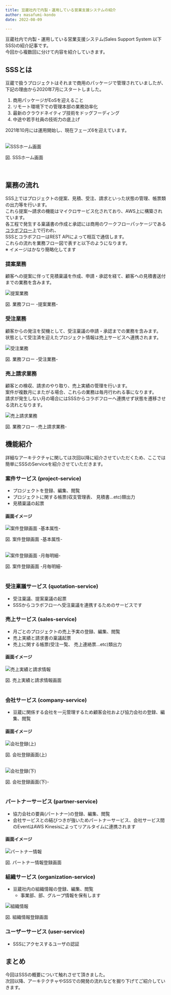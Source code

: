 ```yaml
---
title: 豆蔵社内で内製・運用している営業支援システムの紹介
author: masafumi-kondo
date: 2022-08-09

---
```


豆蔵社内で内製・運用している営業支援システム(Sales Support System 以下SSS)の紹介記事です。  
今回から複数回に分けて内容を紹介していきます。


## SSSとは
豆蔵で扱うプロジェクトはそれまで商用のパッケージで管理されていましたが、下記の理由から2020年7月にスタートしました。  
 
1. 商用パッケージがEoSを迎えること  
2. リモート環境下での管理本部の業務効率化  
3. 最新のクラウドネイティブ技術をドッグフーディング  
4. 中途や若手社員の技術力の底上げ  

2021年10月には運用開始し、現在フェーズ6を迎えています。    
  
&nbsp;   
![SSSホーム画面](/img/sss/sss_0.png "SSSホーム画面２")  
<div>図. SSSホーム画面</div>

&nbsp;

## 業務の流れ

SSS上ではプロジェクトの提案、見積、受注、請求といった状態の管理、帳票類の出力等を行います。    
これら提案～請求の機能はマイクロサービス化されており、AWS上に構築されています。  
各工程で発生する稟議書の作成と承認には商用のワークフローパッケージである [コラボフロー](https://www.collabo-style.co.jp/)上で行われ、  
SSSとコラボフローはREST APIによって相互で通信します。  
これらの流れを業務フロー図で表すと以下のようになります。  
※ イメージはかなり簡略化してます    

### 提案業務
顧客への提案に伴って見積稟議を作成、申請・承認を経て、顧客への見積書送付までの業務を含みます。  

![提案業務](/img/sss/flow_quotation.png)  
<div>図. 業務フロー -提案業務-</div>   


### 受注業務
顧客からの発注を契機として、受注稟議の申請・承認までの業務を含みます。  
状態として受注済を迎えたプロジェクト情報は売上サービスへ連携されます。  

![受注業務](/img/sss/flow_order.png)  
<div>図. 業務フロー -受注業務-</div>


### 売上請求業務
顧客との検収、請求のやり取り、売上実績の管理を行います。  
案件が複数月にまたがる場合、これらの業務は毎月行われる事になります。    
請求が発生しない月の場合にはSSSからコラボフローへ連携せず状態を遷移させる流れとなります。  

![売上請求業務](/img/sss/flow_sales.png)  
<div>図. 業務フロー -売上請求業務-</div>

## 機能紹介  
詳細なアーキテクチャに関しては次回以降に紹介させていただくため、ここでは簡単にSSSのServiceを紹介させていただきます。  

### 案件サービス (project-service)   
- プロジェクトを登録、編集、閲覧
- プロジェクトに関する帳票(収支管理表、 見積書...etc)類出力 
- 見積稟議の起票
  &nbsp;

#### 画面イメージ
![案件登録画面 -基本属性-](/img/sss/project_1.png)
<div>図. 案件登録画面 -基本属性-</div>  
  &nbsp;  

![案件登録画面 -月毎明細-](/img/sss/project_2.png)  
<div>図. 案件登録画面 -月毎明細-</div>  
  &nbsp;  

### 受注稟議サービス (quotation-service)
  - 受注稟議、提案稟議の起票
  - SSSからコラボフローへ受注稟議を連携するためのサービスです  

### 売上サービス (sales-service)
- 月ごとのプロジェクトの売上予実の登録、編集、閲覧
- 売上実績と請求書の稟議起票
- 売上に関する帳票(受注一覧、 売上連絡票...etc)類出力 

#### 画面イメージ
![売上実績と請求情報](/img/sss/sales_1.png)
<div>図. 売上実績と請求情報画面</div>
  &nbsp;

### 会社サービス (company-service)
- 豆蔵に関係する会社を一元管理するため顧客会社および協力会社の登録、編集、閲覧  

#### 画面イメージ  
![会社登録(上)](/img/sss/company_1.png)
<div>図. 会社登録画面(上)</div>
  &nbsp;  

![会社登録(下)](/img/sss/company_2.png)
<div>図. 会社登録画面(下)-</div>  
  &nbsp;

### パートナーサービス (partner-service)
- 協力会社の要員(パートナー)の登録、編集、閲覧
- 会社サービスとの結びつきが強いためパートナーサービス、会社サービス間のEventはAWS Kinesisによってリアルタイムに連携されます

#### 画面イメージ
![パートナー情報](/img/sss/partner_1.png)
<div>図. パートナー情報登録画面</div>


### 組織サービス (organization-service)
- 豆蔵社内の組織情報の登録、編集、閲覧
  - 事業部、部、グループ情報を保有します

![組織情報](/img/sss/organization_1.png)
<div>図. 組織情報登録画面</div>


### ユーザーサービス (user-service)
- SSSにアクセスするユーザの認証

## まとめ  
今回はSSSの概要について触れさせて頂きました。   
次回以降、アーキテクチャやSSSでの開発の流れなどを掘り下げてご紹介していきます。  
